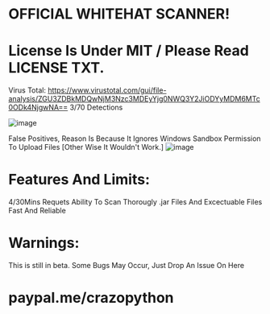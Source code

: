 # OFFICIAL WHITEHAT SCANNER!

# License Is Under MIT / Please Read LICENSE TXT.

Virus Total: https://www.virustotal.com/gui/file-analysis/ZGU3ZDBkMDQwNjM3Nzc3MDEyYjg0NWQ3Y2JiODYyMDM6MTc0ODk4NjgwNA==
3/70 Detections

![image](https://github.com/user-attachments/assets/f118ad12-ba2e-43cb-9320-c5cec008fc63)

False Positives, Reason Is Because It Ignores Windows Sandbox Permission To Upload Files [Other Wise It Wouldn't Work.]
![image](https://github.com/user-attachments/assets/2e41439c-a3f0-4cf9-b470-108fd5f74893)

# Features And Limits:

4/30Mins Requets
Ability To Scan Thorougly .jar Files And Excectuable Files
Fast And Reliable

# Warnings:

This is still in beta. Some Bugs May Occur, Just Drop An Issue On Here

# paypal.me/crazopython



